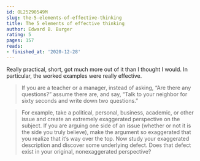 ```yaml
---
id: OL25290549M
slug: the-5-elements-of-effective-thinking
title: The 5 elements of effective thinking
author: Edward B. Burger
rating: 5
pages: 157
reads:
- finished_at: '2020-12-28'
---
```

Really practical, short, got much more out of it than I thought I would. In particular, the worked examples were really effective.

<blockquote>If you are a teacher or a manager, instead of asking, “Are there any questions?” assume there are, and say, “Talk to your neighbor for sixty seconds and write down two questions.”</blockquote>


<blockquote>For example, take a political, personal, business, academic, or other issue and create an extremely exaggerated perspective on the subject. If you are arguing one side of an issue (whether or not it is the side you truly believe), make the argument so exaggerated that you realize that it’s way over the top. Now study your exaggerated description and discover some underlying defect. Does that defect exist in your original, nonexaggerated perspective?</blockquote>
